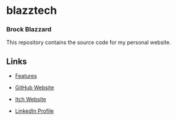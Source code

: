 # **blazztech**
### Brock Blazzard
This repository contains the source code for my personal website.

## Links

* [Features](FEATURES.md)

* [GitHub Website](https://brockblaze.github.io)

* [Itch Website](https://brockblaze.itch.io)

* [LinkedIn Profile](https://www.linkedin.com/in/brock-blazzard-b7b68065/)